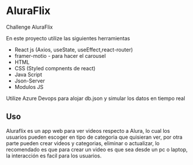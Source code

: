 # AluraFlix
Challenge AluraFlix

En este proyecto utilize las siguientes herramientas
* React js (Axios, useState, useEffect,react-router)
* framer-motio - para hacer el carousel
* HTML
* CSS (Styled compnents de react)
* Java Script
* Json-Server
* Modulos JS

Utilize Azure Devops para alojar db.json y simular los datos en tiempo real

## Uso

Aluraflix es un app web para ver videos respecto a Alura, lo cual los usuarios pueden escoger en tipo de categoria que quisieran ver, por otra parte
pueden crear videos y categorias, eliminar o actualizar, lo recomendado es que para crear un video es que sea desde un pc o laptop, la interacción es 
facil para los usuarios.


